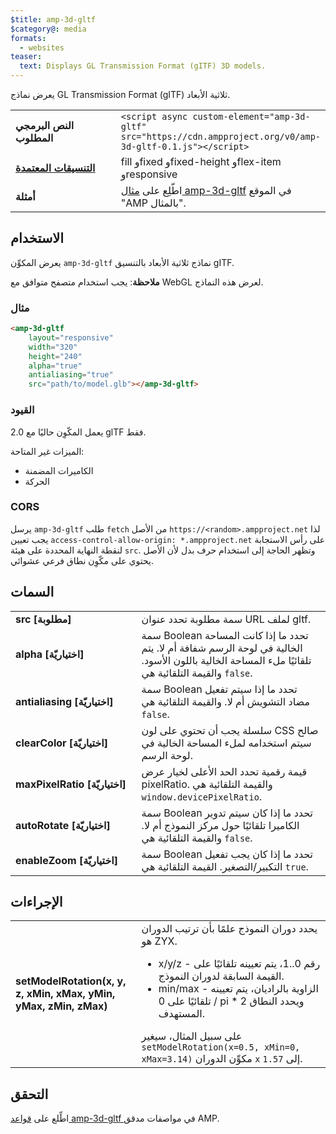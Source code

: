 ```yaml
---
$title: amp-3d-gltf
$category@: media
formats:
  - websites
teaser:
  text: Displays GL Transmission Format (gITF) 3D models.
---
```


<!--
Copyright 2018 The AMP HTML Authors. All Rights Reserved.

Licensed under the Apache License, Version 2.0 (the "License");
you may not use this file except in compliance with the License.
You may obtain a copy of the License at

      http://www.apache.org/licenses/LICENSE-2.0

Unless required by applicable law or agreed to in writing, software
distributed under the License is distributed on an "AS-IS" BASIS,
WITHOUT WARRANTIES OR CONDITIONS OF ANY KIND, either express or implied.
See the License for the specific language governing permissions and
limitations under the License.
-->



يعرض نماذج GL Transmission Format (gITF) ثلاثية الأبعاد.

<table>
  <tr>
    <td width="40%"><strong>النص البرمجي المطلوب</strong></td>
    <td><code>&lt;script async custom-element="amp-3d-gltf" src="https://cdn.ampproject.org/v0/amp-3d-gltf-0.1.js"&gt;&lt;/script&gt;</code></td>
  </tr>
  <tr>
    <td class="col-fourty"><strong><a href="../../../documentation/guides-and-tutorials/develop/style_and_layout/control_layout.md">التنسيقات المعتمدة</a></strong></td>
    <td>fill وfixed وfixed-height وflex-item وresponsive</td>
  </tr>
  <tr>
    <td><strong>أمثلة</strong></td>
    <td>اطّلِع على <a href="https://ampbyexample.com/components/amp-3d-gltf/">مثال amp-3d-gltf</a> في الموقع "AMP بالمثال".</td>
  </tr>
</table>

## الاستخدام

يعرض المكوِّن `amp-3d-gltf` نماذج ثلاثية الأبعاد بالتنسيق gITF.

**ملاحظة**: يجب استخدام متصفح متوافق مع WebGL لعرض هذه النماذج.

### مثال

```html
<amp-3d-gltf
    layout="responsive"
    width="320"
    height="240"
    alpha="true"
    antialiasing="true"
    src="path/to/model.glb"></amp-3d-gltf>
```

### القيود

يعمل المكّوِن حاليًا مع 2.0 glTF فقط.

الميزات غير المتاحة:

- الكاميرات المضمنة
- الحركة

### CORS

يرسل `amp-3d-gltf` طلب `fetch` من الأصل `https://<random>.ampproject.net` لذا يجب تعيين `access-control-allow-origin: *.ampproject.net` على رأس الاستجابة لنقطة النهاية المحددة على هيئة `src`. وتظهر الحاجة إلى استخدام حرف بدل لأن الأصل يحتوي على مكّوِن نطاق فرعي عشوائي.

## السمات

<table>
  <tr>
    <td width="40%"><strong>src [مطلوبة]</strong></td>
    <td>سمة مطلوبة تحدد عنوان URL لملف gltf.</td>
  </tr>
  <tr>
    <td width="40%"><strong>alpha [اختياريّة]</strong></td>
    <td>سمة Boolean تحدد ما إذا كانت المساحة الخالية في لوحة الرسم شفافة أم لا. يتم تلقائيًا ملء المساحة الخالية باللون الأسود.
      والقيمة التلقائية هي <code>false</code>.</td>
  </tr>
  <tr>
    <td width="40%"><strong>antialiasing [اختياريّة]</strong></td>
    <td>سمة Boolean تحدد ما إذا سيتم تفعيل مضاد التشويش أم لا. والقيمة التلقائية هي <code>false</code>.</td>
  </tr>
  <tr>
    <td width="40%"><strong>clearColor [اختياريّة]</strong></td>
    <td>سلسلة يجب أن تحتوي على لون CSS صالح سيتم استخدامه لملء المساحة الخالية في لوحة الرسم.</td>
  </tr>
  <tr>
    <td width="40%"><strong>maxPixelRatio [اختياريّة]</strong></td>
    <td>قيمة رقمية تحدد الحد الأعلى لخيار عرض pixelRatio. والقيمة التلقائية هي <code>window.devicePixelRatio</code>.</td>
  </tr>
  <tr>
    <td width="40%"><strong>autoRotate [اختياريّة]</strong></td>
    <td>سمة Boolean تحدد ما إذا كان سيتم تدوير الكاميرا تلقائيًا حول مركز النموذج أم لا. والقيمة التلقائية هي <code>false</code>.</td>
  </tr>
  <tr>
    <td width="40%"><strong>enableZoom [اختياريّة]</strong></td>
    <td>سمة Boolean تحدد ما إذا كان يجب تفعيل التكبير/التصغير. القيمة التلقائية هي <code>true</code>.</td>
  </tr>
</table>

## الإجراءات

<table>
  <tr>
    <td width="40%"><strong>setModelRotation(x, y, z, xMin, xMax, yMin, yMax, zMin, zMax)</strong></td>
    <td>يحدد دوران النموذج علمًا بأن ترتيب الدوران هو ZYX.
      <ul>
        <li>x/y/z - رقم 0..1، يتم تعيينه تلقائيًا على القيمة السابقة لدوران النموذج.</li>
        <li>min/max - الزاوية بالراديان، يتم تعيينه تلقائيًا على 0 / pi * 2 ويحدد النطاق المستهدف.</li>
      </ul>
      على سبيل المثال، سيغير <code>setModelRotation(x=0.5, xMin=0, xMax=3.14)</code> مكوِّن الدوران <code>x</code> إلى <code>1.57</code>.</td>
  </tr>
</table>

## التحقق

اطِّلع على [قواعد amp-3d-gltf ](https://github.com/ampproject/amphtml/blob/master/extensions/amp-3d-gltf/validator-amp-3d-gltf.protoascii) في مواصفات مدقق AMP.
